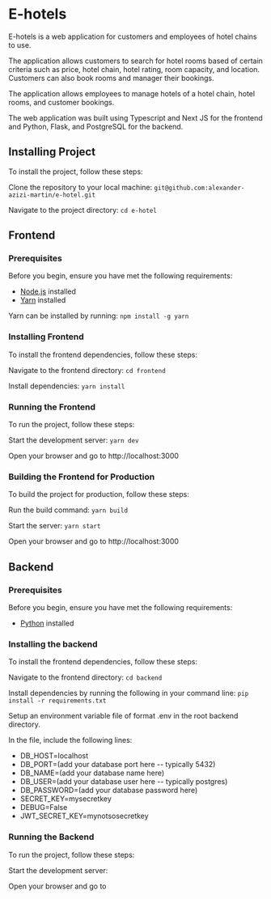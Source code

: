 # E-hotels

E-hotels is a web application for customers and employees of hotel chains to use.

The application allows customers to search for hotel rooms based of certain criteria such as price, hotel chain, hotel rating, room capacity, and location. Customers can also book rooms and manager their bookings.

The application allows employees to manage hotels of a hotel chain, hotel rooms, and customer bookings.

The web application was built using Typescript and Next JS for the frontend and Python, Flask, and PostgreSQL for the backend.

## Installing Project

To install the project, follow these steps:

Clone the repository to your local machine: `git@github.com:alexander-azizi-martin/e-hotel.git`

Navigate to the project directory: `cd e-hotel`

## Frontend

### Prerequisites

Before you begin, ensure you have met the following requirements:

- [Node.js](https://nodejs.org/en) installed
- [Yarn](https://yarnpkg.com/) installed

Yarn can be installed by running: `npm install -g yarn`

### Installing Frontend

To install the frontend dependencies, follow these steps:

Navigate to the frontend directory: `cd frontend`

Install dependencies: `yarn install`

### Running the Frontend

To run the project, follow these steps:

Start the development server: `yarn dev`

Open your browser and go to http://localhost:3000

### Building the Frontend for Production

To build the project for production, follow these steps:

Run the build command: `yarn build`

Start the server: `yarn start`

Open your browser and go to http://localhost:3000

## Backend

### Prerequisites

Before you begin, ensure you have met the following requirements:

- [Python](https://www.python.org/doc/) installed

### Installing the backend

To install the frontend dependencies, follow these steps:

Navigate to the frontend directory: `cd backend`

Install dependencies by running the following in your command line: `pip install -r requirements.txt`

Setup an environment variable file of format .env in the root backend directory.

In the file, include the following lines: 

- DB_HOST=localhost
- DB_PORT=(add your database port here -- typically 5432)
- DB_NAME=(add your database name here)
- DB_USER=(add your database user here -- typically postgres)
- DB_PASSWORD=(add your database password here)
- SECRET_KEY=mysecretkey
- DEBUG=False
- JWT_SECRET_KEY=mynotsosecretkey

### Running the Backend

To run the project, follow these steps:

Start the development server: 

Open your browser and go to 